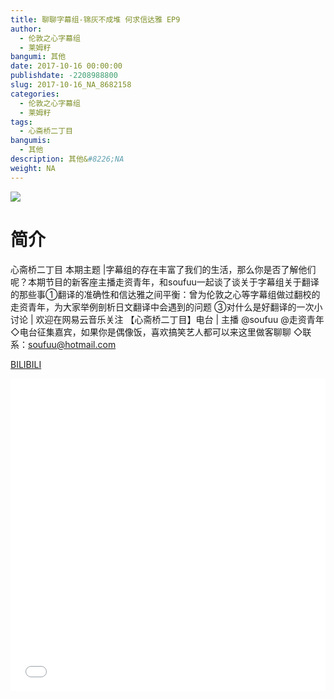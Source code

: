 ```yaml
---
title: 聊聊字幕组-锦灰不成堆 何求信达雅 EP9
author: 
  - 伦敦之心字幕组
  - 莱姆籽
bangumi: 其他
date: 2017-10-16 00:00:00
publishdate: -2208988800
slug: 2017-10-16_NA_8682158
categories: 
  - 伦敦之心字幕组
  - 莱姆籽
tags: 
  - 心斋桥二丁目
bangumis: 
  - 其他
description: 其他&#8226;NA
weight: NA
---
```


![](https://i.imgur.com/dnJCBdK.jpg)

# 简介  
心斋桥二丁目 本期主题 |字幕组的存在丰富了我们的生活，那么你是否了解他们呢？本期节目的新客座主播走资青年，和soufuu一起谈了谈关于字幕组关于翻译的那些事①翻译的准确性和信达雅之间平衡：曾为伦敦之心等字幕组做过翻校的走资青年，为大家举例剖析日文翻译中会遇到的问题 ③对什么是好翻译的一次小讨论
 | 欢迎在网易云音乐关注 【心斋桥二丁目】电台 | 主播 @soufuu @走资青年
◇电台征集嘉宾，如果你是偶像饭，喜欢搞笑艺人都可以来这里做客聊聊
◇联系：soufuu@hotmail.com


  [BILIBILI](https://www.bilibili.com/video/av8682158/)


<div class="vcontainer">  <iframe class='video' src="//www.bilibili.com/blackboard/player.html?cid=14303207&aid=8682158" width="100%" height="500" frameborder="0" allowfullscreen="allowfullscreen"></iframe></div>
